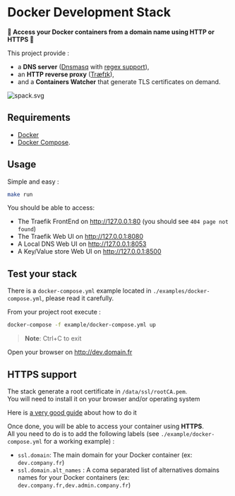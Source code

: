 # Docker Development Stack

**🎊 Access your Docker containers from a domain name using HTTP or HTTPS 🎊**

This project provide :

- a **DNS server** ([Dnsmasq](https://wiki.debian.org/HowTo/dnsmasq) with [regex support](https://github.com/cuckoohello/dnsmasq-regex)),
- an **HTTP reverse proxy** ([Træfɪk](https://traefik.io)),
- and a **Containers Watcher** that generate TLS certificates on demand.

![spack.svg](./stack.png)

## Requirements

- [Docker](https://docs.docker.com/engine/installation/) 
- [Docker Compose](https://docs.docker.com/compose/install/).

## Usage

Simple and easy :

```bash
make run
```

You should be able to access:

- The Traefik FrontEnd on <http://127.0.0.1:80> (you should see `404 page not found`)
- The Traefik Web UI on <http://127.0.0.1:8080>
- A Local DNS Web UI on <http://127.0.0.1:8053>
- A Key/Value store Web UI on <http://127.0.0.1:8500>

## Test your stack

There is a `docker-compose.yml` example located 
in  `./examples/docker-compose.yml`, please read it carefully.

From your project root execute :

```bash
docker-compose -f example/docker-compose.yml up
```

> **Note**: <kdb>Ctrl+C</kdb> to exit

Open your browser on <http://dev.domain.fr>

## HTTPS support

The stack generate a root certificate in `/data/ssl/rootCA.pem`.  
You will need to install it on your browser and/or operating system 

Here is [a very good guide](https://www.bounca.org/tutorials/install_root_certificate.html) about how to do it

Once done, you will be able to access your container using **HTTPS**.  
All you need to do is to add the following labels (see `./example/docker-compose.yml` for a working example) :

- `ssl.domain`: The main domain for your Docker container (ex: `dev.company.fr`)
- `ssl.domain.alt_names` : A coma separated list of alternatives domains names for your Docker containers (ex: `dev.company.fr,dev.admin.company.fr`)




